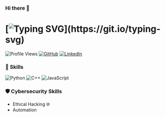 ### Hi there 👋

# [![Typing SVG](https://readme-typing-svg.demolab.com?font=Fira+Code&pause=1000&color=F70C0C&width=435&lines=welcome+to+my+profile!)](https://git.io/typing-svg)

![Profile Views](https://komarev.com/ghpvc/?username=yourusername)
[![GitHub](https://img.shields.io/badge/GitHub-HiddenUzer-blue)](https://github.com/HiddenUzer)
[![LinkedIn](https://img.shields.io/badge/LinkedIn-REDACTED-0e76a8)](https://www.linkedin.com/)

### 🔧 Skills

![Python](https://img.shields.io/badge/Python-Intermediate-blue?style=for-the-badge&logo=python)
![C++](https://img.shields.io/badge/C++-Intermediate-blue?style=for-the-badge&logo=c%2B%2B)
![JavaScript](https://img.shields.io/badge/JavaScript-Intermediate-blue?style=for-the-badge&logo=javascript)

### 🛡️ Cybersecurity Skills

- Ethical Hacking 🌐
- Automation 
